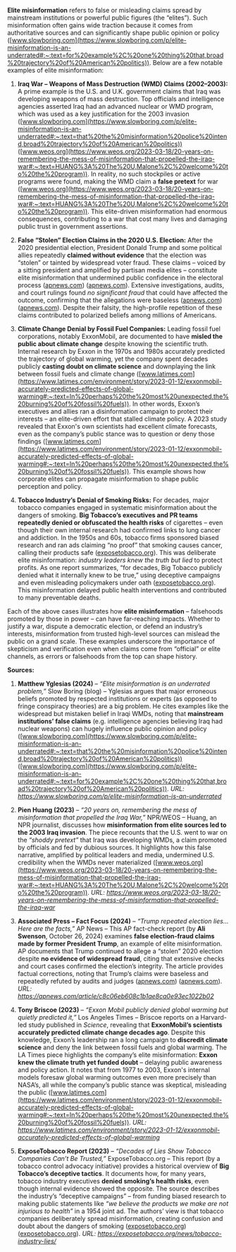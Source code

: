 **Elite misinformation** refers to false or misleading claims spread by mainstream institutions or powerful public figures (the “elites”). Such misinformation often gains wide traction because it comes from authoritative sources and can significantly shape public opinion or policy ([www.slowboring.com](https://www.slowboring.com/p/elite-misinformation-is-an-underrated#:~:text=for%20example%2C%20one%20thing%20that,broad%20trajectory%20of%20American%20politics)). Below are a few notable examples of elite misinformation:

1. **Iraq War – Weapons of Mass Destruction (WMD) Claims (2002–2003):**  A prime example is the U.S. and U.K. government claims that Iraq was developing weapons of mass destruction. Top officials and intelligence agencies asserted Iraq had an advanced nuclear or WMD program, which was used as a key justification for the 2003 invasion ([www.slowboring.com](https://www.slowboring.com/p/elite-misinformation-is-an-underrated#:~:text=that%20the%20misinformation%20police%20intend,broad%20trajectory%20of%20American%20politics)) ([www.weos.org](https://www.weos.org/2023-03-18/20-years-on-remembering-the-mess-of-misinformation-that-propelled-the-iraq-war#:~:text=HUANG%3A%20The%20U,Malone%2C%20welcome%20to%20the%20program)). In reality, no such stockpiles or active programs were found, making the WMD claim a **false pretext** for war ([www.weos.org](https://www.weos.org/2023-03-18/20-years-on-remembering-the-mess-of-misinformation-that-propelled-the-iraq-war#:~:text=HUANG%3A%20The%20U,Malone%2C%20welcome%20to%20the%20program)). This elite-driven misinformation had enormous consequences, contributing to a war that cost many lives and damaging public trust in government assertions. 

2. **False “Stolen” Election Claims in the 2020 U.S. Election:**  After the 2020 presidential election, President Donald Trump and some political allies repeatedly **claimed without evidence** that the election was “stolen” or tainted by widespread voter fraud. These claims – voiced by a sitting president and amplified by partisan media elites – constitute elite misinformation that undermined public confidence in the electoral process ([apnews.com](https://apnews.com/article/c8c06eb608c1b1ae8ca0e93ec1022b02#:~:text=In%20a%20recent%20interview%20with,Additionally%2C%20both%20Republicans%20and)) ([apnews.com](https://apnews.com/article/c8c06eb608c1b1ae8ca0e93ec1022b02#:~:text=Democrats%20initially%20supported%20mail%20voting,largely%20free%20from%20significant%20fraud)). Extensive investigations, audits, and court rulings found *no significant fraud* that could have affected the outcome, confirming that the allegations were baseless ([apnews.com](https://apnews.com/article/c8c06eb608c1b1ae8ca0e93ec1022b02#:~:text=In%20a%20recent%20interview%20with,Additionally%2C%20both%20Republicans%20and)) ([apnews.com](https://apnews.com/article/c8c06eb608c1b1ae8ca0e93ec1022b02#:~:text=Democrats%20initially%20supported%20mail%20voting,largely%20free%20from%20significant%20fraud)). Despite their falsity, the high-profile repetition of these claims contributed to polarized beliefs among millions of Americans.

3. **Climate Change Denial by Fossil Fuel Companies:**  Leading fossil fuel corporations, notably ExxonMobil, are documented to have **misled the public about climate change** despite knowing the scientific truth. Internal research by Exxon in the 1970s and 1980s accurately predicted the trajectory of global warming, yet the company spent decades publicly **casting doubt on climate science** and downplaying the link between fossil fuels and climate change ([www.latimes.com](https://www.latimes.com/environment/story/2023-01-12/exxonmobil-accurately-predicted-effects-of-global-warming#:~:text=In%20perhaps%20the%20most%20unexpected,the%20burning%20of%20fossil%20fuels)). In other words, Exxon’s executives and allies ran a disinformation campaign to protect their interests – an elite-driven effort that stalled climate policy. A 2023 study revealed that Exxon's own scientists had excellent climate forecasts, even as the company’s public stance was to question or deny those findings ([www.latimes.com](https://www.latimes.com/environment/story/2023-01-12/exxonmobil-accurately-predicted-effects-of-global-warming#:~:text=In%20perhaps%20the%20most%20unexpected,the%20burning%20of%20fossil%20fuels)). This example shows how corporate elites can propagate misinformation to shape public perception and policy.

4. **Tobacco Industry’s Denial of Smoking Risks:**  For decades, major tobacco companies engaged in systematic misinformation about the dangers of smoking. **Big Tobacco’s executives and PR teams repeatedly denied or obfuscated the health risks** of cigarettes – even though their own internal research had confirmed links to lung cancer and addiction. In the 1950s and 60s, tobacco firms sponsored biased research and ran ads claiming “no proof” that smoking causes cancer, calling their products safe ([exposetobacco.org](https://exposetobacco.org/news/tobacco-industry-lies/#:~:text=The%20tobacco%20industry%20had%20to,to%20cancer%20and%20were%20addictive)). This was deliberate elite misinformation: *industry leaders knew the truth but lied* to protect profits. As one report summarizes, “for decades, Big Tobacco publicly denied what it internally knew to be true,” using deceptive campaigns and even misleading policymakers under oath ([exposetobacco.org](https://exposetobacco.org/news/tobacco-industry-lies/#:~:text=For%20decades%2C%20Big%20Tobacco%20publicly,was%20causing%20to%20their%20bodies)). This misinformation delayed public health interventions and contributed to many preventable deaths.

Each of the above cases illustrates how **elite misinformation** – falsehoods promoted by those in power – can have far-reaching impacts. Whether to justify a war, dispute a democratic election, or defend an industry’s interests, misinformation from trusted high-level sources can mislead the public on a grand scale. These examples underscore the importance of skepticism and verification even when claims come from “official” or elite channels, as errors or falsehoods from the top can shape history. 

**Sources:**

1. **Matthew Yglesias (2024)** – *“Elite misinformation is an underrated problem,”* Slow Boring (blog) – Yglesias argues that major erroneous beliefs promoted by respected institutions or experts (as opposed to fringe conspiracy theories) are a big problem. He cites examples like the widespread but mistaken belief in Iraqi WMDs, noting that **mainstream institutions’ false claims** (e.g. intelligence agencies believing Iraq had nuclear weapons) can hugely influence public opinion and policy ([www.slowboring.com](https://www.slowboring.com/p/elite-misinformation-is-an-underrated#:~:text=that%20the%20misinformation%20police%20intend,broad%20trajectory%20of%20American%20politics)) ([www.slowboring.com](https://www.slowboring.com/p/elite-misinformation-is-an-underrated#:~:text=for%20example%2C%20one%20thing%20that,broad%20trajectory%20of%20American%20politics)). *URL: <https://www.slowboring.com/p/elite-misinformation-is-an-underrated>*

2. **Pien Huang (2023)** – *“20 years on, remembering the mess of misinformation that propelled the Iraq War,”* NPR/WEOS – Huang, an NPR journalist, discusses how **misinformation from elite sources led to the 2003 Iraq invasion**. The piece recounts that the U.S. went to war on the *“shoddy pretext”* that Iraq was developing WMDs, a claim promoted by officials and fed by dubious sources. It highlights how this false narrative, amplified by political leaders and media, undermined U.S. credibility when the WMDs never materialized ([www.weos.org](https://www.weos.org/2023-03-18/20-years-on-remembering-the-mess-of-misinformation-that-propelled-the-iraq-war#:~:text=HUANG%3A%20The%20U,Malone%2C%20welcome%20to%20the%20program)). *URL: <https://www.weos.org/2023-03-18/20-years-on-remembering-the-mess-of-misinformation-that-propelled-the-iraq-war>*

3. **Associated Press – Fact Focus (2024)** – *“Trump repeated election lies… Here are the facts,”* AP News – This AP fact-check report (by **Ali Swenson**, October 26, 2024) examines **false election-fraud claims made by former President Trump**, an example of elite misinformation. AP documents that Trump continued to allege a “stolen” 2020 election despite **no evidence of widespread fraud**, citing that extensive checks and court cases confirmed the election’s integrity. The article provides factual corrections, noting that Trump’s claims were baseless and repeatedly refuted by audits and judges ([apnews.com](https://apnews.com/article/c8c06eb608c1b1ae8ca0e93ec1022b02#:~:text=In%20a%20recent%20interview%20with,Additionally%2C%20both%20Republicans%20and)) ([apnews.com](https://apnews.com/article/c8c06eb608c1b1ae8ca0e93ec1022b02#:~:text=Democrats%20initially%20supported%20mail%20voting,largely%20free%20from%20significant%20fraud)). *URL: <https://apnews.com/article/c8c06eb608c1b1ae8ca0e93ec1022b02>*

4. **Tony Briscoe (2023)** – *“Exxon Mobil publicly denied global warming but quietly predicted it,”* Los Angeles Times – Briscoe reports on a Harvard-led study published in *Science*, revealing that **ExxonMobil’s scientists accurately predicted climate change decades ago**. Despite this knowledge, Exxon’s leadership ran a long campaign to **discredit climate science** and deny the link between fossil fuels and global warming. The LA Times piece highlights the company’s elite misinformation: **Exxon knew the climate truth yet funded doubt** – delaying public awareness and policy action. It notes that from 1977 to 2003, Exxon's internal models foresaw global warming outcomes even more precisely than NASA’s, all while the company’s public stance was skeptical, misleading the public ([www.latimes.com](https://www.latimes.com/environment/story/2023-01-12/exxonmobil-accurately-predicted-effects-of-global-warming#:~:text=In%20perhaps%20the%20most%20unexpected,the%20burning%20of%20fossil%20fuels)). *URL: <https://www.latimes.com/environment/story/2023-01-12/exxonmobil-accurately-predicted-effects-of-global-warming>*

5. **ExposeTobacco Report (2023)** – *“Decades of Lies Show Tobacco Companies Can’t Be Trusted,”* ExposeTobacco.org – This report (by a tobacco control advocacy initiative) provides a historical overview of **Big Tobacco’s deceptive tactics**. It documents how, for many years, tobacco industry executives **denied smoking’s health risks**, even though internal evidence showed the opposite. The source describes the industry’s “deceptive campaigns” – from funding biased research to making public statements like *“we believe the products we make are not injurious to health”* in a 1954 joint ad. The authors’ view is that tobacco companies deliberately spread misinformation, creating confusion and doubt about the dangers of smoking ([exposetobacco.org](https://exposetobacco.org/news/tobacco-industry-lies/#:~:text=For%20decades%2C%20Big%20Tobacco%20publicly,was%20causing%20to%20their%20bodies)) ([exposetobacco.org](https://exposetobacco.org/news/tobacco-industry-lies/#:~:text=The%20tobacco%20industry%20had%20to,to%20cancer%20and%20were%20addictive)). *URL: <https://exposetobacco.org/news/tobacco-industry-lies/>*